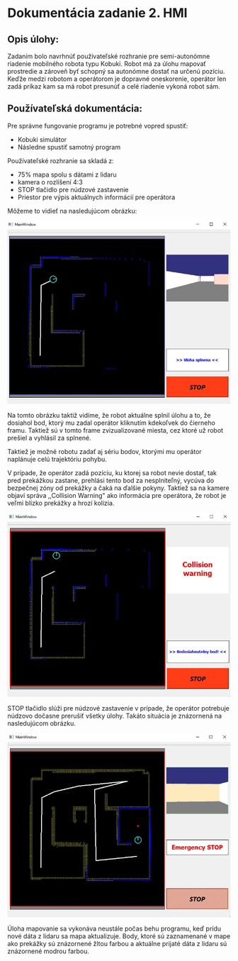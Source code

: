 # Dokumentácia zadanie 2. HMI

## Opis úlohy:

Zadaním bolo navrhnúť používateľské rozhranie pre semi-autonómne riadenie mobilného robota typu Kobuki. Robot má za úlohu mapovať prostredie a zároveň byť schopný sa autonómne dostať na určenú pozíciu. Keďže medzi robotom a operátorom je dopravné oneskorenie, operátor len zadá príkaz kam sa má robot presunúť a celé riadenie vykoná robot sám.

## Používateľská dokumentácia:

Pre správne fungovanie programu je potrebné vopred spustiť:

- Kobuki simulátor
- Následne spustiť samotný program

Používateľské rozhranie sa skladá z:

- 75% mapa spolu s dátami z lidaru
- kamera o rozlíšení 4:3
- STOP tlačidlo pre núdzové zastavenie
- Priestor pre výpis aktuálnych informácií pre operátora

Môžeme to vidieť na nasledujúcom obrázku:

![Optional Text](Img/ui2_uloha_splnena.jpg)

Na tomto obrázku taktiž vidíme, že robot aktuálne splnil úlohu a to, že dosiahol bod, ktorý mu zadal operátor kliknutím kdekoľvek do čierneho framu. Taktiež sú v tomto frame zvizualizované miesta, cez ktoré už robot prešiel a vyhlásil za splnené.

Taktiež je možné robotu zadať aj sériu bodov, ktorými mu operátor naplánuje celú trajektóriu pohybu.

V prípade, že operátor zadá pozíciu, ku ktorej sa robot nevie dostať, tak pred prekážkou zastane, prehlási tento bod za nesplniteľný, vycúva do bezpečnej zóny od prekážky a čaká na ďalšie pokyny. Taktiež sa na kamere objaví správa ,,Collision Warning" ako informácia pre operátora, že robot je veľmi blízko prekážky a hrozí kolízia.

![Optional Text](Img/ui2_collision.jpg)

STOP tlačidlo slúži pre núdzové zastavenie v prípade, že operátor potrebuje núdzovo dočasne prerušiť všetky úlohy. Takáto situácia je znázornená na nasledujúcom obrázku.

![Optional Text](Img/ui2_stop.jpg)

Úloha mapovanie sa vykonáva neustále počas behu programu, keď prídu nové dáta z lidaru sa mapa aktualizuje. Body, ktoré sú zaznamenané v mape ako prekážky sú znázornené žltou farbou a aktuálne prijaté dáta z lidaru sú znázornené modrou farbou.




